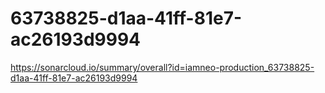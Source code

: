 # 63738825-d1aa-41ff-81e7-ac26193d9994
https://sonarcloud.io/summary/overall?id=iamneo-production_63738825-d1aa-41ff-81e7-ac26193d9994
